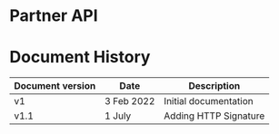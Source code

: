 # Partner API
# Document History
| Document version | Date       | Description           |
|------------------|------------|-----------------------|
| v1               | 3 Feb 2022 | Initial documentation |  
| v1.1             | 1 July     | Adding HTTP Signature |
